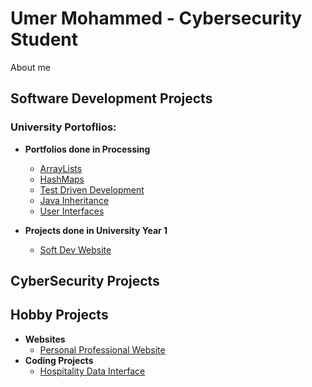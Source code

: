 <b><h1> Umer Mohammed - Cybersecurity Student</h1></b>
About me
<h2>Software Development Projects</h2>

<h3>University Portoflios:</h3>

  - <b>Portfolios done in Processing</b>
    - [ArrayLists](https://github.com/D3m0nslay7/University-ArrayLists)
    - [HashMaps](https://github.com/D3m0nslay7/University-HashMaps)
    - [Test Driven Development](https://github.com/D3m0nslay7/University-TestDrivenDevelopment)
    - [Java Inheritance](https://github.com/D3m0nslay7/University-JavaInheritance)
    - [User Interfaces](https://github.com/D3m0nslay7/University-GraphicalUserDesign)
   
  - <b>Projects done in University Year 1</b>
    - [Soft Dev Website](https://github.com/D3m0nslay7/SoftDev-Website)
      
<h2>CyberSecurity Projects</h2>

<h2>Hobby Projects</h2>

  - <b>Websites</b>
    - [Personal Professional Website](https://github.com/D3m0nslay7/ProfessionalWebsite)
  - <b>Coding Projects</b>
    - [Hospitality Data Interface](https://github.com/D3m0nslay7/HospitalityDataUpdater)
